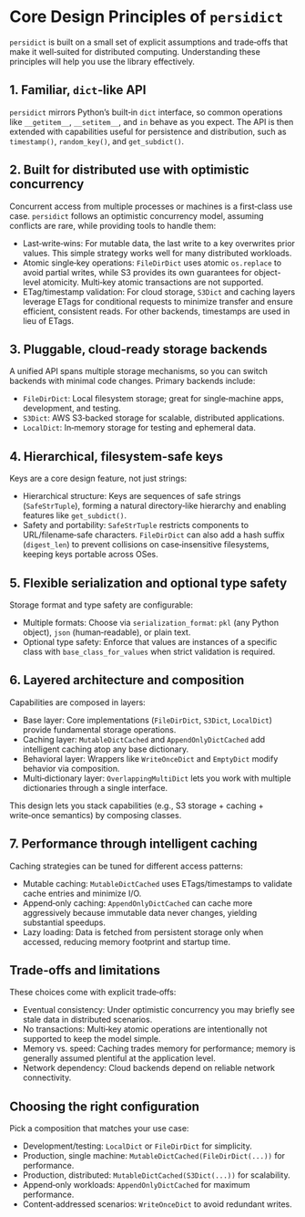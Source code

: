 # Core Design Principles of `persidict`

`persidict` is built on a small set of explicit assumptions and trade‑offs that make it well‑suited for distributed computing. Understanding these principles will help you use the library effectively.

## 1. Familiar, `dict`‑like API

`persidict` mirrors Python’s built‑in `dict` interface, so common operations like `__getitem__`, `__setitem__`, and `in` behave as you expect. The API is then extended with capabilities useful for persistence and distribution, such as `timestamp()`, `random_key()`, and `get_subdict()`.

## 2. Built for distributed use with optimistic concurrency

Concurrent access from multiple processes or machines is a first‑class use case. `persidict` follows an optimistic concurrency model, assuming conflicts are rare, while providing tools to handle them:

- Last‑write‑wins: For mutable data, the last write to a key overwrites prior values. This simple strategy works well for many distributed workloads.
- Atomic single‑key operations: `FileDirDict` uses atomic `os.replace` to avoid partial writes, while S3 provides its own guarantees for object-level atomicity. Multi‑key atomic transactions are not supported.
- ETag/timestamp validation: For cloud storage, `S3Dict` and caching layers leverage ETags for conditional requests to minimize transfer and ensure efficient, consistent reads. For other backends, timestamps are used in lieu of ETags.

## 3. Pluggable, cloud‑ready storage backends

A unified API spans multiple storage mechanisms, so you can switch backends with minimal code changes. Primary backends include:

- `FileDirDict`: Local filesystem storage; great for single‑machine apps, development, and testing.
- `S3Dict`: AWS S3‑backed storage for scalable, distributed applications.
- `LocalDict`: In‑memory storage for testing and ephemeral data.

## 4. Hierarchical, filesystem‑safe keys

Keys are a core design feature, not just strings:

- Hierarchical structure: Keys are sequences of safe strings (`SafeStrTuple`), forming a natural directory‑like hierarchy and enabling features like `get_subdict()`.
- Safety and portability: `SafeStrTuple` restricts components to URL/filename‑safe characters. `FileDirDict` can also add a hash suffix (`digest_len`) to prevent collisions on case‑insensitive filesystems, keeping keys portable across OSes.

## 5. Flexible serialization and optional type safety

Storage format and type safety are configurable:

- Multiple formats: Choose via `serialization_format`: `pkl` (any Python object), `json` (human‑readable), or plain text.
- Optional type safety: Enforce that values are instances of a specific class with `base_class_for_values` when strict validation is required.

## 6. Layered architecture and composition

Capabilities are composed in layers:

- Base layer: Core implementations (`FileDirDict`, `S3Dict`, `LocalDict`) provide fundamental storage operations.
- Caching layer: `MutableDictCached` and `AppendOnlyDictCached` add intelligent caching atop any base dictionary.
- Behavioral layer: Wrappers like `WriteOnceDict` and `EmptyDict` modify behavior via composition.
- Multi‑dictionary layer: `OverlappingMultiDict` lets you work with multiple dictionaries through a single interface.

This design lets you stack capabilities (e.g., S3 storage + caching + write‑once semantics) by composing classes.

## 7. Performance through intelligent caching

Caching strategies can be tuned for different access patterns:

- Mutable caching: `MutableDictCached` uses ETags/timestamps to validate cache entries and minimize I/O.
- Append‑only caching: `AppendOnlyDictCached` can cache more aggressively because immutable data never changes, yielding substantial speedups.
- Lazy loading: Data is fetched from persistent storage only when accessed, reducing memory footprint and startup time.

## Trade‑offs and limitations

These choices come with explicit trade‑offs:

- Eventual consistency: Under optimistic concurrency you may briefly see stale data in distributed scenarios.
- No transactions: Multi‑key atomic operations are intentionally not supported to keep the model simple.
- Memory vs. speed: Caching trades memory for performance; memory is generally assumed plentiful at the application level.
- Network dependency: Cloud backends depend on reliable network connectivity.

## Choosing the right configuration

Pick a composition that matches your use case:

- Development/testing: `LocalDict` or `FileDirDict` for simplicity.
- Production, single machine: `MutableDictCached(FileDirDict(...))` for performance.
- Production, distributed: `MutableDictCached(S3Dict(...))` for scalability.
- Append‑only workloads: `AppendOnlyDictCached` for maximum performance.
- Content‑addressed scenarios: `WriteOnceDict` to avoid redundant writes.